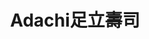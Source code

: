 ---
title: "Adachi足立壽司"
description: "Adachi足立壽司"
layout: shop
keywords:
  - 美食競賽
  - 台灣美食
  - 美食精選
datePublished: "2025-06-30"
dateModified: "2025-07-06"
city: "台北市"
district: "信義區"
address: "台北市信義區莊敬路239巷12號"
phone: "0287860126"
geo: "25.029936429348112, 121.56288799534865"
google_map: "https://maps.app.goo.gl/5zp3MoMsGV7c77Rp8"
footinder: "https://footinder.com.tw/%E5%8F%B0%E5%8C%97%E5%B8%82%E4%BF%A1%E7%BE%A9%E5%8D%80/110724/"
official: ""
award:
  - name: "500盤"
    year: "2024"
    entries:
      - dishes:
          - "碳烤鰻魚"
          - "竹筴魚壽司"
          - "鮟鱇魚肝"

---
